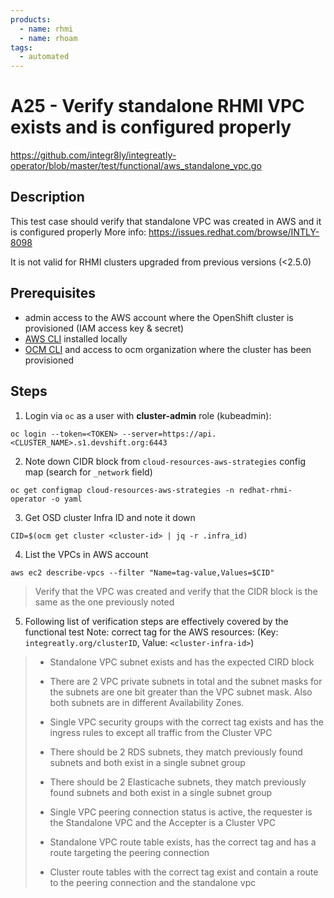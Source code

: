 ```yaml
---
products:
  - name: rhmi
  - name: rhoam
tags:
  - automated
---
```


# A25 - Verify standalone RHMI VPC exists and is configured properly

https://github.com/integr8ly/integreatly-operator/blob/master/test/functional/aws_standalone_vpc.go

## Description

This test case should verify that standalone VPC was created in AWS and it is configured properly
More info: <https://issues.redhat.com/browse/INTLY-8098>

It is not valid for RHMI clusters upgraded from previous versions (<2.5.0)

## Prerequisites

- admin access to the AWS account where the OpenShift cluster is provisioned (IAM access key & secret)
- [AWS CLI](https://docs.aws.amazon.com/cli/latest/userguide/cli-chap-install.html) installed locally
- [OCM CLI](https://github.com/openshift-online/ocm-cli/releases) and access to ocm organization where the cluster has been provisioned

## Steps

1. Login via `oc` as a user with **cluster-admin** role (kubeadmin):

```
oc login --token=<TOKEN> --server=https://api.<CLUSTER_NAME>.s1.devshift.org:6443
```

2. Note down CIDR block from `cloud-resources-aws-strategies` config map (search for `_network` field)

```
oc get configmap cloud-resources-aws-strategies -n redhat-rhmi-operator -o yaml
```

3. Get OSD cluster Infra ID and note it down

```
CID=$(ocm get cluster <cluster-id> | jq -r .infra_id)
```

4. List the VPCs in AWS account

```
aws ec2 describe-vpcs --filter "Name=tag-value,Values=$CID"
```

> Verify that the VPC was created and verify that the CIDR block is the same as the one previously noted

5. Following list of verification steps are effectively covered by the functional test
   Note: correct tag for the AWS resources: (Key: `integreatly.org/clusterID`, Value: `<cluster-infra-id>`)

> - Standalone VPC subnet exists and has the expected CIRD block
>
> - There are 2 VPC private subnets in total and the subnet masks for the subnets are one bit greater than the VPC subnet mask. Also both subnets are in different Availability Zones.
>
> - Single VPC security groups with the correct tag exists and has the ingress rules to except all traffic from the Cluster VPC
>
> - There should be 2 RDS subnets, they match previously found subnets and both exist in a single subnet group
>
> - There should be 2 Elasticache subnets, they match previously found subnets and both exist in a single subnet group
>
> - Single VPC peering connection status is active, the requester is the Standalone VPC and the Accepter is a Cluster VPC
>
> - Standalone VPC route table exists, has the correct tag and has a route targeting the peering connection
>
> - Cluster route tables with the correct tag exist and contain a route to the peering connection and the standalone vpc
